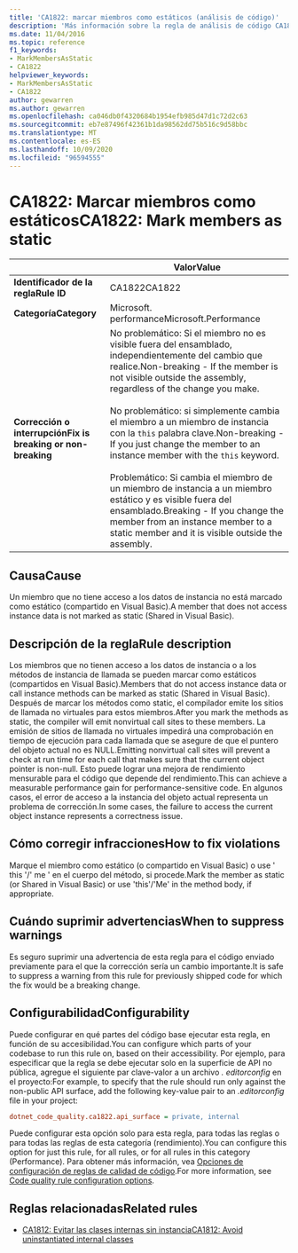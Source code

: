 ```yaml
---
title: 'CA1822: marcar miembros como estáticos (análisis de código)'
description: 'Más información sobre la regla de análisis de código CA1822: marcar miembros como estáticos'
ms.date: 11/04/2016
ms.topic: reference
f1_keywords:
- MarkMembersAsStatic
- CA1822
helpviewer_keywords:
- MarkMembersAsStatic
- CA1822
author: gewarren
ms.author: gewarren
ms.openlocfilehash: ca046db0f4320684b1954efb985d47d1c72d2c63
ms.sourcegitcommit: eb7e87496f42361b1da98562dd75b516c9d58bbc
ms.translationtype: MT
ms.contentlocale: es-ES
ms.lasthandoff: 10/09/2020
ms.locfileid: "96594555"
---
```

# <a name="ca1822-mark-members-as-static"></a><span data-ttu-id="f240f-103">CA1822: Marcar miembros como estáticos</span><span class="sxs-lookup"><span data-stu-id="f240f-103">CA1822: Mark members as static</span></span>

| | <span data-ttu-id="f240f-104">Valor</span><span class="sxs-lookup"><span data-stu-id="f240f-104">Value</span></span> |
|-|-|
| <span data-ttu-id="f240f-105">**Identificador de la regla**</span><span class="sxs-lookup"><span data-stu-id="f240f-105">**Rule ID**</span></span> |<span data-ttu-id="f240f-106">CA1822</span><span class="sxs-lookup"><span data-stu-id="f240f-106">CA1822</span></span>|
| <span data-ttu-id="f240f-107">**Categoría**</span><span class="sxs-lookup"><span data-stu-id="f240f-107">**Category**</span></span> |<span data-ttu-id="f240f-108">Microsoft. performance</span><span class="sxs-lookup"><span data-stu-id="f240f-108">Microsoft.Performance</span></span>|
| <span data-ttu-id="f240f-109">**Corrección o interrupción**</span><span class="sxs-lookup"><span data-stu-id="f240f-109">**Fix is breaking or non-breaking**</span></span> |<span data-ttu-id="f240f-110">No problemático: Si el miembro no es visible fuera del ensamblado, independientemente del cambio que realice.</span><span class="sxs-lookup"><span data-stu-id="f240f-110">Non-breaking - If the member is not visible outside the assembly, regardless of the change you make.</span></span><br /><br /><span data-ttu-id="f240f-111">No problemático: si simplemente cambia el miembro a un miembro de instancia con la `this` palabra clave.</span><span class="sxs-lookup"><span data-stu-id="f240f-111">Non-breaking - If you just change the member to an instance member with the `this` keyword.</span></span><br/><br/><span data-ttu-id="f240f-112">Problemático: Si cambia el miembro de un miembro de instancia a un miembro estático y es visible fuera del ensamblado.</span><span class="sxs-lookup"><span data-stu-id="f240f-112">Breaking - If you change the member from an instance member to a static member and it is visible outside the assembly.</span></span>|

## <a name="cause"></a><span data-ttu-id="f240f-113">Causa</span><span class="sxs-lookup"><span data-stu-id="f240f-113">Cause</span></span>

<span data-ttu-id="f240f-114">Un miembro que no tiene acceso a los datos de instancia no está marcado como estático (compartido en Visual Basic).</span><span class="sxs-lookup"><span data-stu-id="f240f-114">A member that does not access instance data is not marked as static (Shared in Visual Basic).</span></span>

## <a name="rule-description"></a><span data-ttu-id="f240f-115">Descripción de la regla</span><span class="sxs-lookup"><span data-stu-id="f240f-115">Rule description</span></span>

<span data-ttu-id="f240f-116">Los miembros que no tienen acceso a los datos de instancia o a los métodos de instancia de llamada se pueden marcar como estáticos (compartidos en Visual Basic).</span><span class="sxs-lookup"><span data-stu-id="f240f-116">Members that do not access instance data or call instance methods can be marked as static (Shared in Visual Basic).</span></span> <span data-ttu-id="f240f-117">Después de marcar los métodos como static, el compilador emite los sitios de llamada no virtuales para estos miembros.</span><span class="sxs-lookup"><span data-stu-id="f240f-117">After you mark the methods as static, the compiler will emit nonvirtual call sites to these members.</span></span> <span data-ttu-id="f240f-118">La emisión de sitios de llamada no virtuales impedirá una comprobación en tiempo de ejecución para cada llamada que se asegure de que el puntero del objeto actual no es NULL.</span><span class="sxs-lookup"><span data-stu-id="f240f-118">Emitting nonvirtual call sites will prevent a check at run time for each call that makes sure that the current object pointer is non-null.</span></span> <span data-ttu-id="f240f-119">Esto puede lograr una mejora de rendimiento mensurable para el código que depende del rendimiento.</span><span class="sxs-lookup"><span data-stu-id="f240f-119">This can achieve a measurable performance gain for performance-sensitive code.</span></span> <span data-ttu-id="f240f-120">En algunos casos, el error de acceso a la instancia del objeto actual representa un problema de corrección.</span><span class="sxs-lookup"><span data-stu-id="f240f-120">In some cases, the failure to access the current object instance represents a correctness issue.</span></span>

## <a name="how-to-fix-violations"></a><span data-ttu-id="f240f-121">Cómo corregir infracciones</span><span class="sxs-lookup"><span data-stu-id="f240f-121">How to fix violations</span></span>

<span data-ttu-id="f240f-122">Marque el miembro como estático (o compartido en Visual Basic) o use ' this '/' me ' en el cuerpo del método, si procede.</span><span class="sxs-lookup"><span data-stu-id="f240f-122">Mark the member as static (or Shared in Visual Basic) or use 'this'/'Me' in the method body, if appropriate.</span></span>

## <a name="when-to-suppress-warnings"></a><span data-ttu-id="f240f-123">Cuándo suprimir advertencias</span><span class="sxs-lookup"><span data-stu-id="f240f-123">When to suppress warnings</span></span>

<span data-ttu-id="f240f-124">Es seguro suprimir una advertencia de esta regla para el código enviado previamente para el que la corrección sería un cambio importante.</span><span class="sxs-lookup"><span data-stu-id="f240f-124">It is safe to suppress a warning from this rule for previously shipped code for which the fix would be a breaking change.</span></span>

## <a name="configurability"></a><span data-ttu-id="f240f-125">Configurabilidad</span><span class="sxs-lookup"><span data-stu-id="f240f-125">Configurability</span></span>

<span data-ttu-id="f240f-126">Puede configurar en qué partes del código base ejecutar esta regla, en función de su accesibilidad.</span><span class="sxs-lookup"><span data-stu-id="f240f-126">You can configure which parts of your codebase to run this rule on, based on their accessibility.</span></span> <span data-ttu-id="f240f-127">Por ejemplo, para especificar que la regla se debe ejecutar solo en la superficie de API no pública, agregue el siguiente par clave-valor a un archivo *. editorconfig* en el proyecto:</span><span class="sxs-lookup"><span data-stu-id="f240f-127">For example, to specify that the rule should run only against the non-public API surface, add the following key-value pair to an *.editorconfig* file in your project:</span></span>

```ini
dotnet_code_quality.ca1822.api_surface = private, internal
```

<span data-ttu-id="f240f-128">Puede configurar esta opción solo para esta regla, para todas las reglas o para todas las reglas de esta categoría (rendimiento).</span><span class="sxs-lookup"><span data-stu-id="f240f-128">You can configure this option for just this rule, for all rules, or for all rules in this category (Performance).</span></span> <span data-ttu-id="f240f-129">Para obtener más información, vea [Opciones de configuración de reglas de calidad de código](../code-quality-rule-options.md).</span><span class="sxs-lookup"><span data-stu-id="f240f-129">For more information, see [Code quality rule configuration options](../code-quality-rule-options.md).</span></span>

## <a name="related-rules"></a><span data-ttu-id="f240f-130">Reglas relacionadas</span><span class="sxs-lookup"><span data-stu-id="f240f-130">Related rules</span></span>

- [<span data-ttu-id="f240f-131">CA1812: Evitar las clases internas sin instancia</span><span class="sxs-lookup"><span data-stu-id="f240f-131">CA1812: Avoid uninstantiated internal classes</span></span>](ca1812.md)
